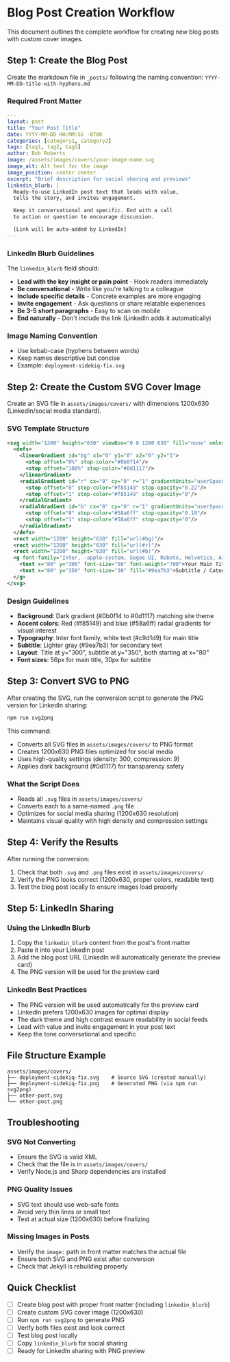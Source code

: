 # Blog Post Creation Workflow

This document outlines the complete workflow for creating new blog posts with custom cover images.

## Step 1: Create the Blog Post

Create the markdown file in `_posts/` following the naming convention:
`YYYY-MM-DD-title-with-hyphens.md`

### Required Front Matter
```yaml
---
layout: post
title: "Your Post Title"
date: YYYY-MM-DD HH:MM:SS -0700
categories: [category1, category2]
tags: [tag1, tag2, tag3]
author: Bob Roberts
image: /assets/images/covers/your-image-name.svg
image_alt: Alt text for the image
image_position: center center
excerpt: "Brief description for social sharing and previews"
linkedin_blurb: |
  Ready-to-use LinkedIn post text that leads with value,
  tells the story, and invites engagement.

  Keep it conversational and specific. End with a call
  to action or question to encourage discussion.

  [Link will be auto-added by LinkedIn]
---
```

### LinkedIn Blurb Guidelines
The `linkedin_blurb` field should:
- **Lead with the key insight or pain point** - Hook readers immediately
- **Be conversational** - Write like you're talking to a colleague
- **Include specific details** - Concrete examples are more engaging
- **Invite engagement** - Ask questions or share relatable experiences
- **Be 3-5 short paragraphs** - Easy to scan on mobile
- **End naturally** - Don't include the link (LinkedIn adds it automatically)

### Image Naming Convention
- Use kebab-case (hyphens between words)
- Keep names descriptive but concise
- Example: `deployment-sidekiq-fix.svg`

## Step 2: Create the Custom SVG Cover Image

Create an SVG file in `assets/images/covers/` with dimensions 1200x630 (LinkedIn/social media standard).

### SVG Template Structure
```svg
<svg width="1200" height="630" viewBox="0 0 1200 630" fill="none" xmlns="http://www.w3.org/2000/svg">
  <defs>
    <linearGradient id="bg" x1="0" y1="0" x2="0" y2="1">
      <stop offset="0%" stop-color="#0b0f14"/>
      <stop offset="100%" stop-color="#0d1117"/>
    </linearGradient>
    <radialGradient id="r" cx="0" cy="0" r="1" gradientUnits="userSpaceOnUse" gradientTransform="translate(1040 560) rotate(45) scale(520 340)">
      <stop offset="0" stop-color="#f85149" stop-opacity="0.22"/>
      <stop offset="1" stop-color="#f85149" stop-opacity="0"/>
    </radialGradient>
    <radialGradient id="b" cx="0" cy="0" r="1" gradientUnits="userSpaceOnUse" gradientTransform="translate(200 100) rotate(0) scale(440 300)">
      <stop offset="0" stop-color="#58a6ff" stop-opacity="0.18"/>
      <stop offset="1" stop-color="#58a6ff" stop-opacity="0"/>
    </radialGradient>
  </defs>
  <rect width="1200" height="630" fill="url(#bg)"/>
  <rect width="1200" height="630" fill="url(#r)"/>
  <rect width="1200" height="630" fill="url(#b)"/>
  <g font-family="Inter, -apple-system, Segoe UI, Roboto, Helvetica, Arial, sans-serif" fill="#c9d1d9">
    <text x="80" y="300" font-size="56" font-weight="700">Your Main Title</text>
    <text x="80" y="350" font-size="30" fill="#9ea7b3">Subtitle / Category</text>
  </g>
</svg>
```

### Design Guidelines
- **Background**: Dark gradient (#0b0f14 to #0d1117) matching site theme
- **Accent colors**: Red (#f85149) and blue (#58a6ff) radial gradients for visual interest
- **Typography**: Inter font family, white text (#c9d1d9) for main title
- **Subtitle**: Lighter gray (#9ea7b3) for secondary text
- **Layout**: Title at y="300", subtitle at y="350", both starting at x="80"
- **Font sizes**: 56px for main title, 30px for subtitle

## Step 3: Convert SVG to PNG

After creating the SVG, run the conversion script to generate the PNG version for LinkedIn sharing:

```bash
npm run svg2png
```

This command:
- Converts all SVG files in `assets/images/covers/` to PNG format
- Creates 1200x630 PNG files optimized for social media
- Uses high-quality settings (density: 300, compression: 9)
- Applies dark background (#0d1117) for transparency safety

### What the Script Does
- Reads all `.svg` files in `assets/images/covers/`
- Converts each to a same-named `.png` file
- Optimizes for social media sharing (1200x630 resolution)
- Maintains visual quality with high density and compression settings

## Step 4: Verify the Results

After running the conversion:
1. Check that both `.svg` and `.png` files exist in `assets/images/covers/`
2. Verify the PNG looks correct (1200x630, proper colors, readable text)
3. Test the blog post locally to ensure images load properly

## Step 5: LinkedIn Sharing

### Using the LinkedIn Blurb
1. Copy the `linkedin_blurb` content from the post's front matter
2. Paste it into your LinkedIn post
3. Add the blog post URL (LinkedIn will automatically generate the preview card)
4. The PNG version will be used for the preview card

### LinkedIn Best Practices
- The PNG version will be used automatically for the preview card
- LinkedIn prefers 1200x630 images for optimal display
- The dark theme and high contrast ensure readability in social feeds
- Lead with value and invite engagement in your post text
- Keep the tone conversational and specific

## File Structure Example
```
assets/images/covers/
├── deployment-sidekiq-fix.svg    # Source SVG (created manually)
├── deployment-sidekiq-fix.png    # Generated PNG (via npm run svg2png)
├── other-post.svg
└── other-post.png
```

## Troubleshooting

### SVG Not Converting
- Ensure the SVG is valid XML
- Check that the file is in `assets/images/covers/`
- Verify Node.js and Sharp dependencies are installed

### PNG Quality Issues
- SVG text should use web-safe fonts
- Avoid very thin lines or small text
- Test at actual size (1200x630) before finalizing

### Missing Images in Posts
- Verify the `image:` path in front matter matches the actual file
- Ensure both SVG and PNG exist after conversion
- Check that Jekyll is rebuilding properly

## Quick Checklist

- [ ] Create blog post with proper front matter (including `linkedin_blurb`)
- [ ] Create custom SVG cover image (1200x630)
- [ ] Run `npm run svg2png` to generate PNG
- [ ] Verify both files exist and look correct
- [ ] Test blog post locally
- [ ] Copy `linkedin_blurb` for social sharing
- [ ] Ready for LinkedIn sharing with PNG preview
